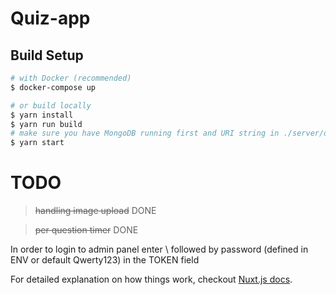 # Quiz-app

## Build Setup

``` bash
# with Docker (recommended)
$ docker-compose up

# or build locally
$ yarn install
$ yarn run build
# make sure you have MongoDB running first and URI string in ./server/database/index.js points to localhost
$ yarn start

```
# TODO
> ~~handling image upload~~ DONE

> ~~per question timer~~ DONE

In order to login to admin panel enter \ followed by password (defined in ENV or default Qwerty123) in the TOKEN field

For detailed explanation on how things work, checkout [Nuxt.js docs](https://nuxtjs.org).
